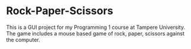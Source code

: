 # Rock-Paper-Scissors #
This is a GUI project for my Programming 1 course at Tampere University. The game includes a mouse based game of rock, paper, scissors against the computer.
